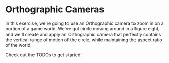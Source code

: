 # Orthographic Cameras

In this exercise, we're going to use an Orthographic camera to zoom in on a portion of a game world. We've got circle moving around in a figure eight, and we'll create and apply an Orthographic camera that perfectly contains the vertical range of motion of the circle, while maintaining the aspect ratio of the world. 

Check out the TODOs to get started!
